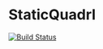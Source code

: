 # StaticQuadrl

[![Build Status](https://github.com/ArjunNarayanan/StaticQuadrl.jl/actions/workflows/CI.yml/badge.svg?branch=main)](https://github.com/ArjunNarayanan/StaticQuadrl.jl/actions/workflows/CI.yml?query=branch%3Amain)
